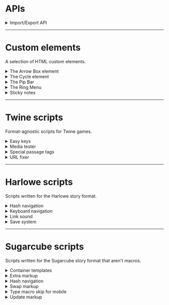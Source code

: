 # APIs

<details>
<summary>Import/Export API</summary>

Save or load arbitrary data as files.

[Import/Export API](apis/import-export)

</details>

***

# Custom elements

A selection of HTML custom elements.

<details>
<summary>The Arrow Box element</summary>

A type of input element that can be cycled in various ways.

[Arrow element](custom-elements/arrow-box)

</details>

<details>
<summary>The Cycle element</summary>

An element which automatically cycles between its children.

[Cycle element](custom-elements/cycle-element)

</details>


<details>
<summary>The Pip Bar</summary>

Customizable stat bars, meant for ASCII displays.

[Pip Bar](custom-elements/pip-bar)

</details>

<details>
<summary>The Ring Menu</summary>

An element which orders its children into a ring.

[Ring menu](custom-elements/ring-menu)

</details>

<details>
<summary>Sticky notes</summary>

A sticky note custom element, click to unstick.

[Sticky notes](custom-elements/sticky-notes)

</details>


***

# Twine scripts

Format-agnostic scripts for Twine games.

<details>
<summary>Easy keys</summary>

An easy way to attach key bindings to DOM elements using the `data-key` attribute.

[Easy keys](twine-scripts/easy-keys)

</details>

<details>
<summary>Media tester</summary>

A script to test asset availability in Twine games.

[Media tester](twine-scripts/media-tester)

</details>

<details>
<summary>Special passage tags</summary>

Enable `script` and `style` passages in Twine 2.

[Special tags](twine-scripts/special-passage-tags)

</details>

<details>
<summary>URL fixer</summary>

Properly localize URLs when using Twine's `Play/Test` feature to launch the game.

[URL fixer](twine-scripts/url-fixer)

</details>

***

# Harlowe scripts

Scripts written for the Harlowe story format.

<details>
   <summary>Hash navigation</summary>

   Enables linking to passages inside the story via the URL's hash value.

   [Hash navigation](harlowe-scripts/hash-navigation)

</details>

<details>
   <summary>Keyboard navigation</summary>

   Automatically binds shortcuts to interactive elements, enabling keyboard-only navigation.

   [Keyboard navigation](harlowe-scripts/key-nav)

</details>

<details>
   <summary>Link sound</summary>

   Define a sound effect for every link in a story.

   [Link sound](harlowe-scripts/link-sound)

</details>

<details>
   <summary>Save system</summary>

   Functions that enable save to and loading from file in Harlowe.

   [Save system](harlowe-scripts/save-system)

</details>

***

# Sugarcube scripts

Scripts written for the Sugarcube story format that aren't macros.

<details>
   <summary>Container templates</summary>

   A variation on Sugarcube templates that supports user-supplied contents: `?(templateName: ...contents...)`.

   [Container templates](sugarcube-scripts/container-template-markup)
</details>

<details>
   <summary>Extra markup</summary>

   Adds additional functionalities to the link markup.

   [Extra markup](sugarcube-scripts/extra-markup)

</details>

<details>
   <summary>Hash navigation</summary>

   Enables linking to passages inside the story via the URL's hash value.

   [Hash navigation](sugarcube-scripts/hash-navigation)

</details>

<details>
   <summary>Swap markup</summary>

   An easy way to output random content with minimal markup: `(a|b|c|d)`.

   [Swap markup](sugarcube-scripts/swap-markup)

</details>

<details>
   <summary>Type macro skip for mobile</summary>

   A way to skip the `<<type>>` animation on mobile devices.

   [Type skip](sugarcube-scripts/mobile-type-skip)

</details>

<details>
   <summary>Update markup</summary>

   Print a variable and automatically update the displayed value when it changes using `{{$myVariable}}`.

   [Update markup](sugarcube-scripts/update-markup)

</details>